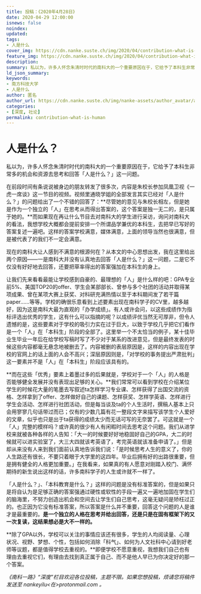 ```yaml
---
title: 投稿：《2020年4月28日》
date: 2020-04-29 12:00:00
isnews: false
noindex:
updated:
tags:
- 人是什么
cover_img: https://cdn.nanke.suste.ch/img/2020/04/contribution-what-is-human/banner.png
feature_img: https://cdn.nanke.suste.ch/img/2020/04/contribution-what-is-human/feature.svg
description:
summary: 私以为，许多人怀念朱清时时代的南科大的一个重要原因在于，它给予了本科生非常多的机会和资源去思考和回答「人是什么？」这一问题。
ld_json_summary:
keywords:
- 南方科技大学
- 人是什么
author: 匿名
author_url: https://cdn.nanke.suste.ch/img/nanke-assets/author_avatar/anonymous.png
categories:
- [深度, 社论]
permalink: contribution-what-is-human
---
```

# 人是什么？

私以为，许多人怀念朱清时时代的南科大的一个重要原因在于，它给予了本科生非常多的机会和资源去思考和回答「人是什么？」这一问题。

在前段时间有条说说被身边的朋友转发了很多次，内容是朱校长参加凤凰卫视《一虎一席谈》这一节目的视频。视频里通晓学姐的全部发言其实已经对「人是什么？」的问题给出了一个不错的回答了：**尽管她的意见与朱校长相左，但是她是作为一个独立的「人」在思考从而得出答案的，这个答案是独一无二的，是只属于她的。**而如果现在再让什么节目去对南科大的学生进行采访，询问对南科大的看法，我想学校大概都会提前安排一个所谓品学兼优的本科生，去把早已写好的答案复述一遍吧。这样的答案学校满意，媒体满意，上面的领导当然也很满意，但是被代表了的我们不一定会满意。

现在的南科大让人感到不满意的根源何在？从本文的中心思想出发，我在这里给出两个原因——一是南科大并没有认真地去回答「人是什么？」这一问题，二是它不仅没有好好地去回答，还要把草率得出的答案强加在本科生的身上。

让我们先来看看最能让学校感到自豪的、最理想的「人」是什么样的吧：GPA专业前5%、美国TOP20的offer、学生会某部部长、曾参与多个社团的活动并取得某项成果、曾在某项大赛上获奖、对科研充满热情以至于本科期间发了若干篇paper……等等。学校的确很乐意看到上述要素出现在南科学子的CV里，越多越好，因为这是南科大最为直观的「办学成绩」。有人或许会问，以这些成绩作为指标评选出优秀的学生，这有什么可以指摘的呢？以成绩评优当然无可厚非，但令人遗憾的是，这些要素对于学校的吸引力实在过于巨大，以致于学校几乎把它们看作是一个「人」在「本科生」阶段的全部了。这里举一个不太恰当的例子，某十佳毕业生毕业一年后在给学校写稿时写了不少对于某系的改进意见，但是最终发表的时候这些内容都毫无悬念地被删去了。内容被删的表层原因是，这样的内容出现在学校的官网上的话上面的人会不高兴；深层原因则是，「对学校的事务提出严肃批判」这一要素并不是「人」在「本科生」阶段应该具有的。

**而在这些「优秀」要素上着墨过多的后果就是，学校对于一个「人」的人格是否能够健全发展并没有表现出足够的关心。**我们常常可以看到学校在介绍某位学生的时候花大量的笔墨去写叙述ta怎样学习专业课、怎样获得了出国交流的资格、怎样拿到了offer、怎样做好自己的课题、怎样获奖、怎样学英语、怎样进行学生会活动、怎样进行社团活动，但是每当谈及ta的个人生活时，撰稿人基本上只会用寥寥几句话带过而已；仅有的少数几篇有花一整段文字来描写该学生个人爱好的文章，似乎也只是出于ta获得的成绩太少而无话可写的无奈罢了。可这就是一个「人」完整的模样吗？或许真的很少有人有闲暇时间去思考这个问题。我们从进学校来就被各种各样的人告知：「大一的时候要好好地稳固好自己的GPA，大二的时候就可以进实验室了，大三大四就该考英语了，考完英语就该准备申请了。」但是却从来没有人来到我们面前认真地告诉我们说：「是时候思考人生的意义了，你的人生路还有很长，不要只着眼于大学里的这四年。毕业后拥有好的出路很重要，但是拥有健全的人格更加重要。」在我看来，如果真的有人愿意对刚踏入校门、满怀期待的新生说出这样的话，许多南科学子的人生或许就不一样了。

「人是什么？」、「本科教育是什么？」这样的问题是没有标准答案的，但是如果只是将自认为是足够正确的答案强通过硬性或软性的手段一遍又一遍地加固在学生们的脑海里，不努力创造出机会和空间去让学生们自己思考，这毫无疑问是矫枉过正的。也正因为它没有标准答案，所以答案是什么并不重要，回答这个问题的人是谁才是最重要的。**是一个独立的人格在思考并给出回答，还是只是在固有框架下的又一次复读，这结果想必是大不一样的。**

**除了GPA以外，学校可以关注的事情应该还有很多，学生的人均阅读量、心理状况、视野、梦想、个性，包括如何消除「科气」、如何为人文社科中心请到好老师等议题，都是值得学校去重视的。**即便学校不愿意重视，我想我们自己也有理由去重视它们，有理由去找到真正属于自己、而不是他人早已为你决定好的那一个答案。

*《南科一路》“深度”栏目欢迎各位投稿，主题不限。如果您想投稿，烦请您将稿件发送至 nankeyilu<在>protonmail.com 。*
